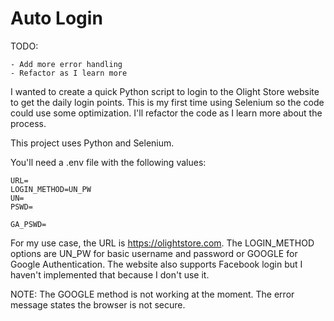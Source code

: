 # Auto Login
TODO:

    - Add more error handling
    - Refactor as I learn more

I wanted to create a quick Python script to login to the Olight Store website to get the daily login points.  This is my first time using Selenium so the code could use some optimization.  I'll refactor the code as I learn more about the process.

This project uses Python and Selenium.

You'll need a .env file with the following values:

```
URL=
LOGIN_METHOD=UN_PW
UN=
PSWD=

GA_PSWD=
```

For my use case, the URL is https://olightstore.com.  The LOGIN_METHOD options are UN_PW for basic username and password or GOOGLE for Google Authentication.  The website also supports Facebook login but I haven't implemented that because I don't use it.  

NOTE: The GOOGLE method is not working at the moment.  The error message states the browser is not secure.